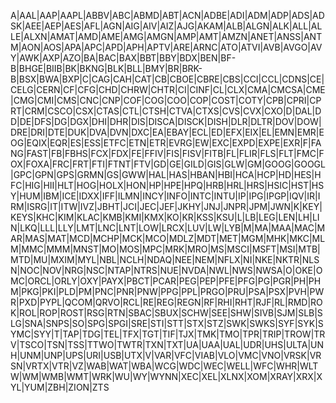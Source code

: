 A|AAL|AAP|AAPL|ABBV|ABC|ABMD|ABT|ACN|ADBE|ADI|ADM|ADP|ADS|ADSK|AEE|AEP|AES|AFL|AGN|AIG|AIV|AIZ|AJG|AKAM|ALB|ALGN|ALK|ALL|ALLE|ALXN|AMAT|AMD|AME|AMG|AMGN|AMP|AMT|AMZN|ANET|ANSS|ANTM|AON|AOS|APA|APC|APD|APH|APTV|ARE|ARNC|ATO|ATVI|AVB|AVGO|AVY|AWK|AXP|AZO|BA|BAC|BAX|BBT|BBY|BDX|BEN|BF-B|BHGE|BIIB|BK|BKNG|BLK|BLL|BMY|BR|BRK-B|BSX|BWA|BXP|C|CAG|CAH|CAT|CB|CBOE|CBRE|CBS|CCI|CCL|CDNS|CE|CELG|CERN|CF|CFG|CHD|CHRW|CHTR|CI|CINF|CL|CLX|CMA|CMCSA|CME|CMG|CMI|CMS|CNC|CNP|COF|COG|COO|COP|COST|COTY|CPB|CPRI|CPRT|CRM|CSCO|CSX|CTAS|CTL|CTSH|CTVA|CTXS|CVS|CVX|CXO|D|DAL|DD|DE|DFS|DG|DGX|DHI|DHR|DIS|DISCA|DISCK|DISH|DLR|DLTR|DOV|DOW|DRE|DRI|DTE|DUK|DVA|DVN|DXC|EA|EBAY|ECL|ED|EFX|EIX|EL|EMN|EMR|EOG|EQIX|EQR|ES|ESS|ETFC|ETN|ETR|EVRG|EW|EXC|EXPD|EXPE|EXR|F|FANG|FAST|FB|FBHS|FCX|FDX|FE|FFIV|FIS|FISV|FITB|FL|FLIR|FLS|FLT|FMC|FOX|FOXA|FRC|FRT|FTI|FTNT|FTV|GD|GE|GILD|GIS|GLW|GM|GOOG|GOOGL|GPC|GPN|GPS|GRMN|GS|GWW|HAL|HAS|HBAN|HBI|HCA|HCP|HD|HES|HFC|HIG|HII|HLT|HOG|HOLX|HON|HP|HPE|HPQ|HRB|HRL|HRS|HSIC|HST|HSY|HUM|IBM|ICE|IDXX|IFF|ILMN|INCY|INFO|INTC|INTU|IP|IPG|IPGP|IQV|IR|IRM|ISRG|IT|ITW|IVZ|JBHT|JCI|JEC|JEF|JKHY|JNJ|JNPR|JPM|JWN|K|KEY|KEYS|KHC|KIM|KLAC|KMB|KMI|KMX|KO|KR|KSS|KSU|L|LB|LEG|LEN|LH|LIN|LKQ|LLL|LLY|LMT|LNC|LNT|LOW|LRCX|LUV|LW|LYB|M|MA|MAA|MAC|MAR|MAS|MAT|MCD|MCHP|MCK|MCO|MDLZ|MDT|MET|MGM|MHK|MKC|MLM|MMC|MMM|MNST|MO|MOS|MPC|MRK|MRO|MS|MSCI|MSFT|MSI|MTB|MTD|MU|MXIM|MYL|NBL|NCLH|NDAQ|NEE|NEM|NFLX|NI|NKE|NKTR|NLSN|NOC|NOV|NRG|NSC|NTAP|NTRS|NUE|NVDA|NWL|NWS|NWSA|O|OKE|OMC|ORCL|ORLY|OXY|PAYX|PBCT|PCAR|PEG|PEP|PFE|PFG|PG|PGR|PH|PHM|PKG|PKI|PLD|PM|PNC|PNR|PNW|PPG|PPL|PRGO|PRU|PSA|PSX|PVH|PWR|PXD|PYPL|QCOM|QRVO|RCL|RE|REG|REGN|RF|RHI|RHT|RJF|RL|RMD|ROK|ROL|ROP|ROST|RSG|RTN|SBAC|SBUX|SCHW|SEE|SHW|SIVB|SJM|SLB|SLG|SNA|SNPS|SO|SPG|SPGI|SRE|STI|STT|STX|STZ|SWK|SWKS|SYF|SYK|SYMC|SYY|T|TAP|TDG|TEL|TFX|TGT|TIF|TJX|TMK|TMO|TPR|TRIP|TROW|TRV|TSCO|TSN|TSS|TTWO|TWTR|TXN|TXT|UA|UAA|UAL|UDR|UHS|ULTA|UNH|UNM|UNP|UPS|URI|USB|UTX|V|VAR|VFC|VIAB|VLO|VMC|VNO|VRSK|VRSN|VRTX|VTR|VZ|WAB|WAT|WBA|WCG|WDC|WEC|WELL|WFC|WHR|WLTW|WM|WMB|WMT|WRK|WU|WY|WYNN|XEC|XEL|XLNX|XOM|XRAY|XRX|XYL|YUM|ZBH|ZION|ZTS
